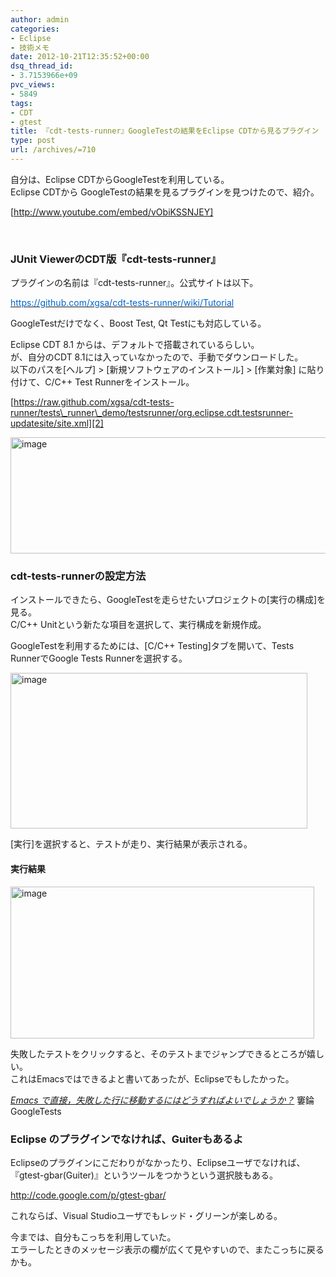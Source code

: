 ```yaml
---
author: admin
categories:
- Eclipse
- 技術メモ
date: 2012-10-21T12:35:52+00:00
dsq_thread_id:
- 3.7153966e+09
pvc_views:
- 5849
tags:
- CDT
- gtest
title: 『cdt-tests-runner』GoogleTestの結果をEclipse CDTから見るプラグイン
type: post
url: /archives/=710
---
```


自分は、Eclipse CDTからGoogleTestを利用している。   
Eclipse CDTから GoogleTestの結果を見るプラグインを見つけたので、紹介。

[http://www.youtube.com/embed/vObiKSSNJEY] 

&#160;

### JUnit ViewerのCDT版『cdt-tests-runner』

プラグインの名前は『cdt-tests-runner』。公式サイトは以下。

[<font color="#0066cc">https://github.com/xgsa/cdt-tests-runner/wiki/Tutorial</font>][1]

GoogleTestだけでなく、Boost Test, Qt Testにも対応している。

Eclipse CDT 8.1 からは、デフォルトで搭載されているらしい。   
が、自分のCDT 8.1には入っていなかったので、手動でダウンロードした。   
以下のパスを[ヘルプ] > [新規ソフトウェアのインストール] > [作業対象] に貼り付けて、C/C++ Test Runnerをインストール。

[https://raw.github.com/xgsa/cdt-tests-runner/tests\_runner\_demo/testsrunner/org.eclipse.cdt.testsrunner-updatesite/site.xml][2]

[<img style="background-image: none; border-bottom: 0px; border-left: 0px; padding-left: 0px; padding-right: 0px; display: inline; border-top: 0px; border-right: 0px; padding-top: 0px" title="image" border="0" alt="image" src="http://hmi-me.ciao.jp/wordpress/wp-content/uploads/image_thumb49.png" width="587" height="186" />][3]

### cdt-tests-runnerの設定方法

インストールできたら、GoogleTestを走らせたいプロジェクトの[実行の構成]を見る。   
C/C++ Unitという新たな項目を選択して、実行構成を新規作成。

GoogleTestを利用するためには、[C/C++ Testing]タブを開いて、Tests RunnerでGoogle Tests Runnerを選択する。 

[<img style="background-image: none; border-bottom: 0px; border-left: 0px; padding-left: 0px; padding-right: 0px; display: inline; border-top: 0px; border-right: 0px; padding-top: 0px" title="image" border="0" alt="image" src="http://hmi-me.ciao.jp/wordpress/wp-content/uploads/image_thumb50.png" width="475" height="249" />][4]

[実行]を選択すると、テストが走り、実行結果が表示される。

#### 実行結果

[<img style="background-image: none; border-bottom: 0px; border-left: 0px; padding-left: 0px; padding-right: 0px; display: inline; border-top: 0px; border-right: 0px; padding-top: 0px" title="image" border="0" alt="image" src="http://hmi-me.ciao.jp/wordpress/wp-content/uploads/image_thumb51.png" width="486" height="243" />][5]

失敗したテストをクリックすると、そのテストまでジャンプできるところが嬉しい。   
これはEmacsではできるよと書いてあったが、Eclipseでもしたかった。

[_Emacs で直接，失敗した行に移動するにはどうすればよいでしょうか？_][6] 窶錀 GoogleTests

### Eclipse のプラグインでなければ、Guiterもあるよ

Eclipseのプラグインにこだわりがなかったり、Eclipseユーザでなければ、『gtest-gbar(Guiter)』というツールをつかうという選択肢もある。

<http://code.google.com/p/gtest-gbar/>

これならば、Visual Studioユーザでもレッド・グリーンが楽しめる。

今までは、自分もこっちを利用していた。   
エラーしたときのメッセージ表示の欄が広くて見やすいので、またこっちに戻るかも。

 [1]: https://github.com/xgsa/cdt-tests-runner/wiki/Tutorial
 [2]: https://raw.github.com/xgsa/cdt-tests-runner/tests_runner_demo/testsrunner/org.eclipse.cdt.testsrunner-updatesite/site.xml "https://raw.github.com/xgsa/cdt-tests-runner/tests_runner_demo/testsrunner/org.eclipse.cdt.testsrunner-updatesite/site.xml"
 [3]: http://hmi-me.ciao.jp/wordpress/wp-content/uploads/image49.png
 [4]: http://hmi-me.ciao.jp/wordpress/wp-content/uploads/image50.png
 [5]: http://hmi-me.ciao.jp/wordpress/wp-content/uploads/image51.png
 [6]: http://opencv.jp/googletestdocs/FAQ.html#faq-how-do-i-jump-to-the-line-of-a-failure-in-emacs